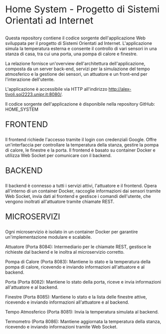 <p style="font-size:30px;">Home System - Progetto di Sistemi Orientati ad Internet</p>

Questa repository contiene il codice sorgente dell'applicazione Web sviluppata per il progetto di Sistemi Orientati ad Internet. L'applicazione simula la temperatura esterna e consente il controllo di vari sensori in una stanza di casa, tra cui una porta, una pompa di calore e finestre.

La relazione fornisce un'overview dell'architettura dell'applicazione, composta da un server back-end, servizi per la simulazione del tempo atmosferico e la gestione dei sensori, un attuatore e un front-end per l'interazione dell'utente.

L'applicazione è accessibile via HTTP all'indirizzo http://alex-tivoli.soi2223.unipr.it:8080/.

Il codice sorgente dell'applicazione è disponibile nella repository GitHub: HOME_SYSTEM


<p style="font-size:25px;">FRONTEND</p>

Il frontend richiede l'accesso tramite il login con credenziali Google. Offre un'interfaccia per controllare la temperatura della stanza, gestire la pompa di calore, le finestre e la porta. Il frontend è basato su container Docker e utilizza Web Socket per comunicare con il backend.

<p style="font-size:25px;">BACKEND</p>

Il backend è connesso a tutti i servizi attivi, l'attuatore e il frontend. Opera all'interno di un container Docker, raccoglie informazioni dai sensori tramite Web Socket, invia dati al frontend e gestisce i comandi dell'utente, che vengono inoltrati all'attuatore tramite chiamate REST.

<p style="font-size:25px;">MICROSERVIZI</p>

Ogni microservizio è isolato in un container Docker per garantire un'implementazione modulare e scalabile.

Attuatore (Porta 8084): Intermediario per le chiamate REST, gestisce le richieste dal backend e le inoltra al microservizio corretto.

Pompa di Calore (Porta 8083): Mantiene lo stato e la temperatura della pompa di calore, ricevendo e inviando informazioni all'attuatore e al backend.

Porta (Porta 8082): Mantiene lo stato della porta, riceve e invia informazioni all'attuatore e al backend.

Finestre (Porta 8085): Mantiene lo stato e la lista delle finestre attive, ricevendo e inviando informazioni all'attuatore e al backend.

Tempo Atmosferico (Porta 8081): Invia la temperatura simulata al backend.

Termometro (Porta 8086): Mantiene aggiornata la temperatura della stanza, ricevendo e inviando informazioni tramite Web Socket.
